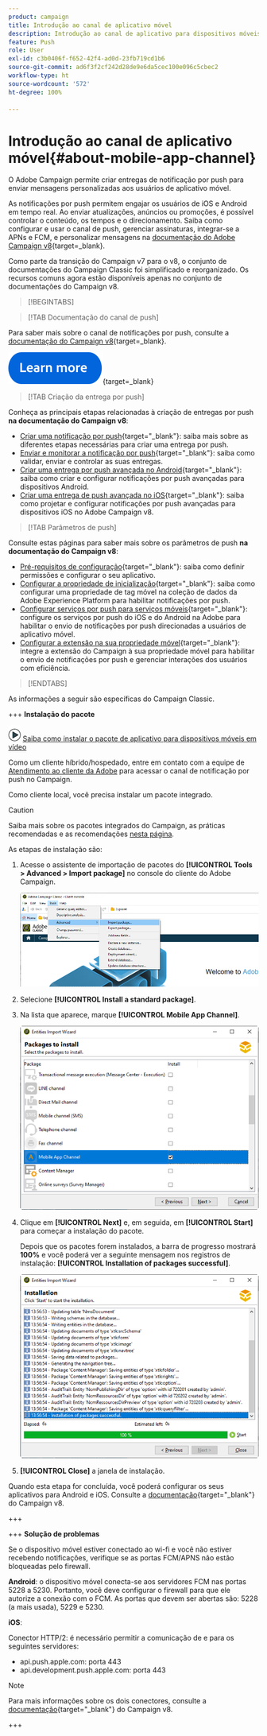 ```yaml
---
product: campaign
title: Introdução ao canal de aplicativo móvel
description: Introdução ao canal de aplicativo para dispositivos móveis no Adobe Campaign
feature: Push
role: User
exl-id: c3b0406f-f652-42f4-ad0d-23fb719cd1b6
source-git-commit: ad6f3f2cf242d28de9e6da5cec100e096c5cbec2
workflow-type: ht
source-wordcount: '572'
ht-degree: 100%

---
```


# Introdução ao canal de aplicativo móvel{#about-mobile-app-channel}

O Adobe Campaign permite criar entregas de notificação por push para enviar mensagens personalizadas aos usuários de aplicativo móvel.

As notificações por push permitem engajar os usuários de iOS e Android em tempo real. Ao enviar atualizações, anúncios ou promoções, é possível controlar o conteúdo, os tempos e o direcionamento. Saiba como configurar e usar o canal de push, gerenciar assinaturas, integrar-se a APNs e FCM, e personalizar mensagens na [documentação do Adobe Campaign v8](https://experienceleague.adobe.com/pt-br/docs/campaign/campaign-v8/send/emails/email){target=_blank}.

Como parte da transição do Campaign v7 para o v8, o conjunto de documentações do Campaign Classic foi simplificado e reorganizado. Os recursos comuns agora estão disponíveis apenas no conjunto de documentações do Campaign v8.

>[!BEGINTABS]

>[!TAB Documentação do canal de push]

Para saber mais sobre o canal de notificações por push, consulte a [documentação do Campaign v8](https://experienceleague.adobe.com/docs/campaign/campaign-v8/send/push/push.html?lang=pt-BR){target=_blank}.

[![imagem](../../assets/do-not-localize/learn-more-button.svg)](https://experienceleague.adobe.com/docs/campaign/campaign-v8/send/push/push.html?lang=pt-BR){target=_blank}


>[!TAB Criação da entrega por push]

Conheça as principais etapas relacionadas à criação de entregas por push **na documentação do Campaign v8**:

* [Criar uma notificação por push](https://experienceleague.adobe.com/docs/campaign/campaign-v8/send/push/push.html?lang=pt-BR#push-create){target="_blank"}: saiba mais sobre as diferentes etapas necessárias para criar uma entrega por push.
* [Enviar e monitorar a notificação por push](https://experienceleague.adobe.com/docs/campaign/campaign-v8/send/push/push.html?lang=pt-BR#push-test){target="_blank"}: saiba como validar, enviar e controlar as suas entregas.
* [Criar uma entrega por push avançada no Android](https://experienceleague.adobe.com/docs/campaign/campaign-v8/send/push/rich-push/rich-push-android.html?lang=pt-BR){target="_blank"}: saiba como criar e configurar notificações por push avançadas para dispositivos Android.
* [Criar uma entrega de push avançada no iOS](https://experienceleague.adobe.com/docs/campaign/campaign-v8/send/push/rich-push/rich-push-ios.html?lang=pt-BR){target="_blank"}: saiba como projetar e configurar notificações por push avançadas para dispositivos iOS no Adobe Campaign v8.


>[!TAB Parâmetros de push]

Consulte estas páginas para saber mais sobre os parâmetros de push **na documentação do Campaign v8**:

* [Pré-requisitos de configuração](https://experienceleague.adobe.com/docs/campaign/campaign-v8/send/push/push-settings.html?lang=pt-BR#before-starting){target="_blank"}: saiba como definir permissões e configurar o seu aplicativo.
* [Configurar a propriedade de inicialização](https://experienceleague.adobe.com/docs/campaign/campaign-v8/send/push/push-settings.html?lang=pt-BR#launch-property){target="_blank"}: saiba como configurar uma propriedade de tag móvel na coleção de dados da Adobe Experience Platform para habilitar notificações por push.
* [Configurar serviços por push para serviços móveis](https://experienceleague.adobe.com/docs/campaign/campaign-v8/send/push/push-settings.html?lang=pt-BR#push-service){target="_blank"}: configure os serviços por push do iOS e do Android na Adobe para habilitar o envio de notificações por push direcionadas a usuários de aplicativo móvel.
* [Configurar a extensão na sua propriedade móvel](https://experienceleague.adobe.com/docs/campaign/campaign-v8/send/push/push-settings.html?lang=pt-BR#configure-extension){target="_blank"}: integre a extensão do Campaign à sua propriedade móvel para habilitar o envio de notificações por push e gerenciar interações dos usuários com eficiência.

>[!ENDTABS]


As informações a seguir são específicas do Campaign Classic.

+++ **Instalação do pacote**

![](assets/do-not-localize/how-to-video.png) [Saiba como instalar o pacote de aplicativo para dispositivos móveis em vídeo](https://experienceleague.adobe.com/docs/campaign-classic-learn/tutorials/sending-messages/push-channel/installing-the-mobile-app-channel.html?lang=pt-BR#sending-messages)

Como um cliente híbrido/hospedado, entre em contato com a equipe de [Atendimento ao cliente da Adobe](https://helpx.adobe.com/br/enterprise/admin-guide.html/enterprise/using/support-for-experience-cloud.ug.html) para acessar o canal de notificação por push no Campaign.

Como cliente local, você precisa instalar um pacote integrado.

>[!CAUTION]
>
>Saiba mais sobre os pacotes integrados do Campaign, as práticas recomendadas e as recomendações [nesta página](../../installation/using/installing-campaign-standard-packages.md).

As etapas de instalação são:

1. Acesse o assistente de importação de pacotes do **[!UICONTROL Tools > Advanced > Import package]** no console do cliente do Adobe Campaign.

   ![](assets/package_ios.png)

1. Selecione **[!UICONTROL Install a standard package]**.

1. Na lista que aparece, marque **[!UICONTROL Mobile App Channel]**.

   ![](assets/package_ios_2.png)

1. Clique em **[!UICONTROL Next]** e, em seguida, em **[!UICONTROL Start]** para começar a instalação do pacote.

   Depois que os pacotes forem instalados, a barra de progresso mostrará **100%** e você poderá ver a seguinte mensagem nos registros de instalação: **[!UICONTROL Installation of packages successful]**.

   ![](assets/package_ios_3.png)

1. **[!UICONTROL Close]** a janela de instalação.

Quando esta etapa for concluída, você poderá configurar os seus aplicativos para Android e iOS. Consulte a [documentação](https://experienceleague.adobe.com/docs/campaign/campaign-v8/send/push/push.html?lang=pt-BR){target="_blank"} do Campaign v8.

+++

+++ **Solução de problemas**

Se o dispositivo móvel estiver conectado ao wi-fi e você não estiver recebendo notificações, verifique se as portas FCM/APNS não estão bloqueadas pelo firewall.

**Android**: o dispositivo móvel conecta-se aos servidores FCM nas portas 5228 a 5230. Portanto, você deve configurar o firewall para que ele autorize a conexão com o FCM. As portas que devem ser abertas são: 5228 (a mais usada), 5229 e 5230.

**iOS**:

Conector HTTP/2: é necessário permitir a comunicação de e para os seguintes servidores:

* api.push.apple.com: porta 443
* api.development.push.apple.com: porta 443

>[!NOTE]
>
>Para mais informações sobre os dois conectores, consulte a [documentação](https://experienceleague.adobe.com/docs/campaign/campaign-v8/send/push/push-settings.html?lang=pt-BR){target="_blank"} do Campaign v8.

+++
